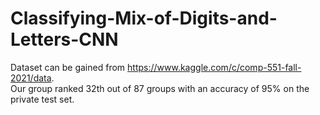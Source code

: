 # Classifying-Mix-of-Digits-and-Letters-CNN
Dataset can be gained from https://www.kaggle.com/c/comp-551-fall-2021/data.  
Our group ranked 32th out of 87 groups with an accuracy of 95% on the private test set.
